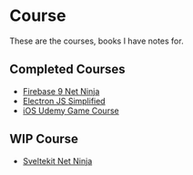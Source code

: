 # Course

These are the courses, books I have notes for.

## Completed Courses

- [Firebase 9 Net Ninja](firebase-9-course-netninja.md)
- [Electron JS Simplified](electron-jsimplified.md)
- [iOS Udemy Game Course](How%20to%20Create%20iOS%202D%20Games%20with%20SpriteKit%20and%20Swift.md)

## WIP Course

- [Sveltekit Net Ninja](SvelteKit%20Tutorial%20-%20Netninja.md)
